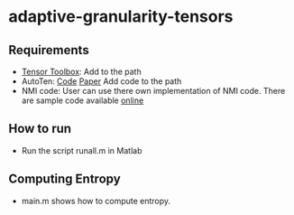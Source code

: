 # adaptive-granularity-tensors

## Requirements
* [Tensor Toolbox](http://www.sandia.gov/~tgkolda/TensorToolbox/index-2.6.html): Add to the path
* AutoTen: [Code](https://www.cs.ucr.edu/~epapalex/src/AutoTen.zip) [Paper](https://epubs.siam.org/doi/abs/10.1137/1.9781611974348.80) Add code to the path
* NMI code: User can use there own implementation of NMI code. There are sample code available [online](https://www.mathworks.com/matlabcentral/fileexchange/29047-normalized-mutual-information)

## How to run 
* Run the script runall.m in Matlab

## Computing Entropy
* main.m shows how to compute entropy.
